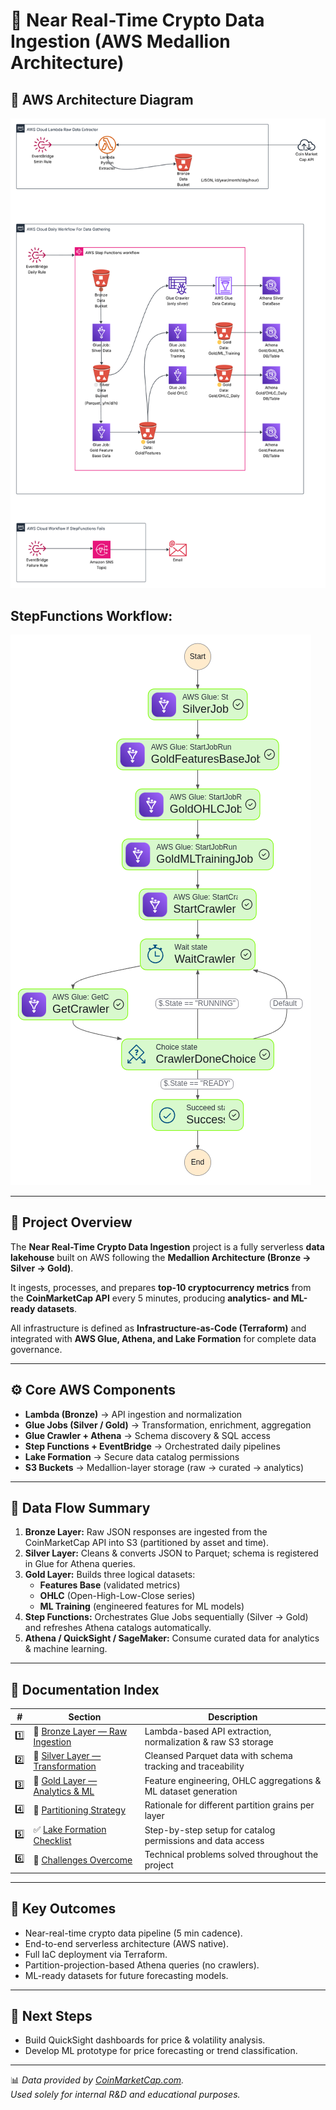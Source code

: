 # 🚀 Near Real-Time Crypto Data Ingestion (AWS Medallion Architecture)

## 🧭 AWS Architecture Diagram

![Near Real-Time Crypto Architecture](./images/Near_Real_Time_Data_Ingestion_Crypto.png)

## StepFunctions Workflow: 
![Step Functions Workflow](./images//stepfunctions_graph_crypto.png)


---

## 🧭 Project Overview

The **Near Real-Time Crypto Data Ingestion** project is a fully serverless **data lakehouse** built on AWS following the **Medallion Architecture (Bronze → Silver → Gold)**.

It ingests, processes, and prepares **top-10 cryptocurrency metrics** from the **CoinMarketCap API** every 5 minutes, producing **analytics- and ML-ready datasets**.

All infrastructure is defined as **Infrastructure-as-Code (Terraform)** and integrated with **AWS Glue, Athena, and Lake Formation** for complete data governance.

---

## ⚙️ Core AWS Components

- **Lambda (Bronze)** → API ingestion and normalization  
- **Glue Jobs (Silver / Gold)** → Transformation, enrichment, aggregation  
- **Glue Crawler + Athena** → Schema discovery & SQL access  
- **Step Functions + EventBridge** → Orchestrated daily pipelines  
- **Lake Formation** → Secure data catalog permissions  
- **S3 Buckets** → Medallion-layer storage (raw → curated → analytics)

---

## 🧱 Data Flow Summary

1. **Bronze Layer:** Raw JSON responses are ingested from the CoinMarketCap API into S3 (partitioned by asset and time).  
2. **Silver Layer:** Cleans & converts JSON to Parquet; schema is registered in Glue for Athena queries.  
3. **Gold Layer:** Builds three logical datasets:  
   - **Features Base** (validated metrics)  
   - **OHLC** (Open-High-Low-Close series)  
   - **ML Training** (engineered features for ML models)  
4. **Step Functions:** Orchestrates Glue Jobs sequentially (Silver → Gold) and refreshes Athena catalogs automatically.  
5. **Athena / QuickSight / SageMaker:** Consume curated data for analytics & machine learning.

---

## 🧩 Documentation Index

| # | Section | Description |
|---|----------|-------------|
| 1️⃣ | 🥉 [Bronze Layer — Raw Ingestion](./milestone_bronze.md) | Lambda-based API extraction, normalization & raw S3 storage |
| 2️⃣ | 🥈 [Silver Layer — Transformation](./milestone_silver.md) | Cleansed Parquet data with schema tracking and traceability |
| 3️⃣ | 🥇 [Gold Layer — Analytics & ML](./milestone_gold.md) | Feature engineering, OHLC aggregations & ML dataset generation |
| 4️⃣ | 🧩 [Partitioning Strategy](./bronze_silver_gold_partitions.md) | Rationale for different partition grains per layer |
| 5️⃣ | ✅ [Lake Formation Checklist](./Lake_Formation_Checklist.md) | Step-by-step setup for catalog permissions and data access |
| 6️⃣ | 🧱 [Challenges Overcome](./challenges_overcome.md) | Technical problems solved throughout the project |

---

## 🧠 Key Outcomes

- Near-real-time crypto data pipeline (5 min cadence).  
- End-to-end serverless architecture (AWS native).  
- Full IaC deployment via Terraform.  
- Partition-projection-based Athena queries (no crawlers).  
- ML-ready datasets for future forecasting models.

---

## 🧭 Next Steps

- Build QuickSight dashboards for price & volatility analysis.  
- Develop ML prototype for price forecasting or trend classification.

---

📊 *Data provided by [CoinMarketCap.com](https://coinmarketcap.com).  
Used solely for internal R&D and educational purposes.*
